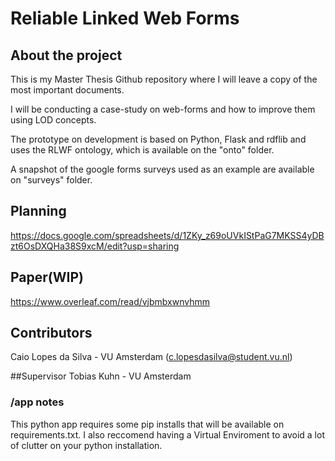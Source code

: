 # Reliable Linked Web Forms

## About the project 
 This is my Master Thesis Github repository where I will leave a copy of the most important documents.
 
 I will be conducting a case-study on web-forms and how to improve them using LOD concepts.

The prototype on development is based on Python, Flask and rdflib and uses the RLWF ontology, which is available on the "onto" folder.

A snapshot of the google forms surveys used as an example are available on "surveys" folder.

## Planning

https://docs.google.com/spreadsheets/d/1ZKy_z69oUVkIStPaG7MKSS4yDBzt6OsDXQHa38S9xcM/edit?usp=sharing

## Paper(WIP)

https://www.overleaf.com/read/vjbmbxwnvhmm

## Contributors
   Caio Lopes da Silva - VU Amsterdam (c.lopesdasilva@student.vu.nl)

##Supervisor
   Tobias Kuhn - VU Amsterdam

### /app notes

This python app requires some pip installs that will be available on requirements.txt.
I also reccomend having a Virtual Enviroment to avoid a lot of clutter  on your python installation.



